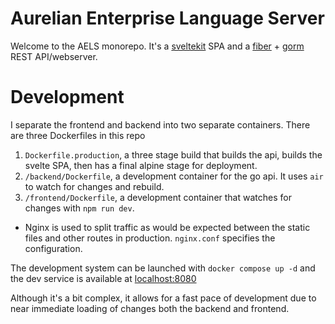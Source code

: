 # Aurelian Enterprise Language Server

Welcome to the AELS monorepo. It's a [sveltekit](kit.svelte.dev) SPA and a [fiber](gofiber.io) + [gorm](gorm.io) REST API/webserver.

# Development

I separate the frontend and backend into two separate containers. There are three Dockerfiles in this repo
1. `Dockerfile.production`, a three stage build that builds the api, builds the svelte SPA, then has a final alpine stage for deployment.
2. `/backend/Dockerfile`, a development container for the go api. It uses `air` to watch for changes and rebuild.
3. `/frontend/Dockerfile`, a development container that watches for changes with `npm run dev`.

- Nginx is used to split traffic as would be expected between the static files and other routes in production. `nginx.conf` specifies the configuration.

The development system can be launched with `docker compose up -d` and the dev service is available at [localhost:8080](localhost:8080)

Although it's a bit complex, it allows for a fast pace of development due to near immediate loading of changes both the backend and frontend.
